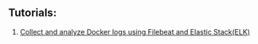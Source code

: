 ## Tutorials:

1. [Collect and analyze Docker logs using Filebeat and Elastic Stack(ELK)](https://github.com/cosminseceleanu/tutorials/blob/master/docker-logs-elk/docs/index.md)
